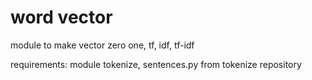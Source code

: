 # word vector

module to make vector zero one, tf, idf, tf-idf

requirements: module tokenize, sentences.py from tokenize repository

